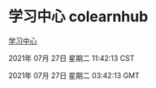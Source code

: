 # 学习中心 colearnhub
[学习中心](http://59.174.26.185:56308/colearnhub/)

2021年 07月 27日 星期二 11:42:13 CST

2021年 07月 27日 星期二 03:42:13 GMT
